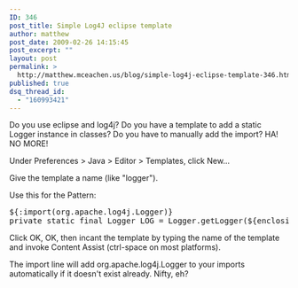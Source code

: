 ```yaml
---
ID: 346
post_title: Simple Log4J eclipse template
author: matthew
post_date: 2009-02-26 14:15:45
post_excerpt: ""
layout: post
permalink: >
  http://matthew.mceachen.us/blog/simple-log4j-eclipse-template-346.html
published: true
dsq_thread_id:
  - "160993421"
---
```

Do you use eclipse and log4j? Do you have a template to add a static Logger instance in classes? Do you have to manually add the import? HA! NO MORE!

Under Preferences > Java > Editor > Templates, click New...

Give the template a name (like "logger").

Use this for the Pattern:

<pre>
${:import(org.apache.log4j.Logger)}
private static final Logger LOG = Logger.getLogger(${enclosing_type}.class);
</pre>

Click OK, OK, then incant the template by typing the name of the template and invoke Content Assist (ctrl-space on most platforms).

The import line will add org.apache.log4j.Logger to your imports automatically if it doesn't exist already. Nifty, eh?